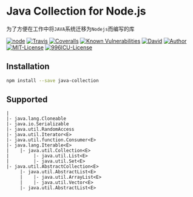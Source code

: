 # Java Collection for Node.js

为了方便在工作中将`JAVA`系统迁移为`Nodejs`而编写的库

[![node][NPM_URL]][NPM_HREF]
[![Travis][TRAVIS_URL]][TRAVIS_HREF]
[![Coveralls][COVERALLS_URL]][COVERALLS_HREF]
[![Known Vulnerabilities][SNYK_URL]][SNYK_HREF]
[![David][DAVID_URL]][DAVID_HREF]
[![Author][AUTHOR_URL]][AUTHOR_HREF]
[![MIT-License][LICENSE_URL]][LICENSE_HREF]
[![996ICU-License][LICENSE_996_URL]][LICENSE_996_HREF]

[NPM_URL]: https://img.shields.io/node/v/java-collection.svg?style=flat-square&maxAge=600
[NPM_HREF]: https://www.npmjs.com/package/java-collection
[TRAVIS_URL]: https://img.shields.io/travis/Arylo/java-collection/master.svg?style=flat-square&logo=travis&maxAge=600
[TRAVIS_HREF]: https://travis-ci.org/Arylo/java-collection
[COVERALLS_URL]: https://img.shields.io/coveralls/github/Arylo/java-collection/master.svg?style=flat-square&maxAge=600
[COVERALLS_HREF]: https://coveralls.io/github/Arylo/java-collection
[SNYK_URL]: https://snyk.io/test/github/Arylo/java-collection/badge.svg?style=flat-square&maxAge=600
[SNYK_HREF]: https://snyk.io/test/github/Arylo/java-collection
[DAVID_URL]: https://img.shields.io/david/Arylo/java-collection.svg?style=flat-square&maxAge=600
[DAVID_HREF]: https://github.com/Arylo/java-collection
[AUTHOR_URL]: https://img.shields.io/badge/Author-AryloYeung-blue.svg?style=flat-square&maxAge=7200
[AUTHOR_HREF]: https://github.com/arylo
[LICENSE_URL]: https://img.shields.io/badge/license-MIT-blue.svg?style=flat-square&maxAge=7200
[LICENSE_HREF]: https://opensource.org/licenses/MIT
[LICENSE_996_URL]: https://img.shields.io/badge/license-NPL%20(The%20996%20Prohibited%20License)-blue.svg?style=flat-square&maxAge=7200
[LICENSE_996_HREF]: https://github.com/996icu/996.ICU

## Installation

```bash
npm install --save java-collection
```

## Supported

```
|
|- java.lang.Cloneable
|- java.io.Serializable
|- java.util.RandomAccess
|- java.util.Iterator<E>
|- java.util.function.Consumer<E>
|- java.lang.Iterable<E>
|    |- java.util.Collection<E>
|         |- java.util.List<E>
|         |- java.util.Set<E>
|- java.util.AbstractCollection<E>
     |- java.util.AbstractList<E>
     |    |- java.util.ArrayList<E>
     |    |- java.util.Vector<E>
     |- java.util.AbstractList<E>
```
